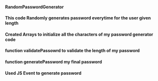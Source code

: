 #### RandomPasswordGenerator
#### This code Randomly generates password everytime for the user given length
#### Created Arrays to initialize all the characters of my password generator code
#### function validatePassowrd to validate the length of my password
#### function generatePassword my final password
#### Used JS Event to generate password
